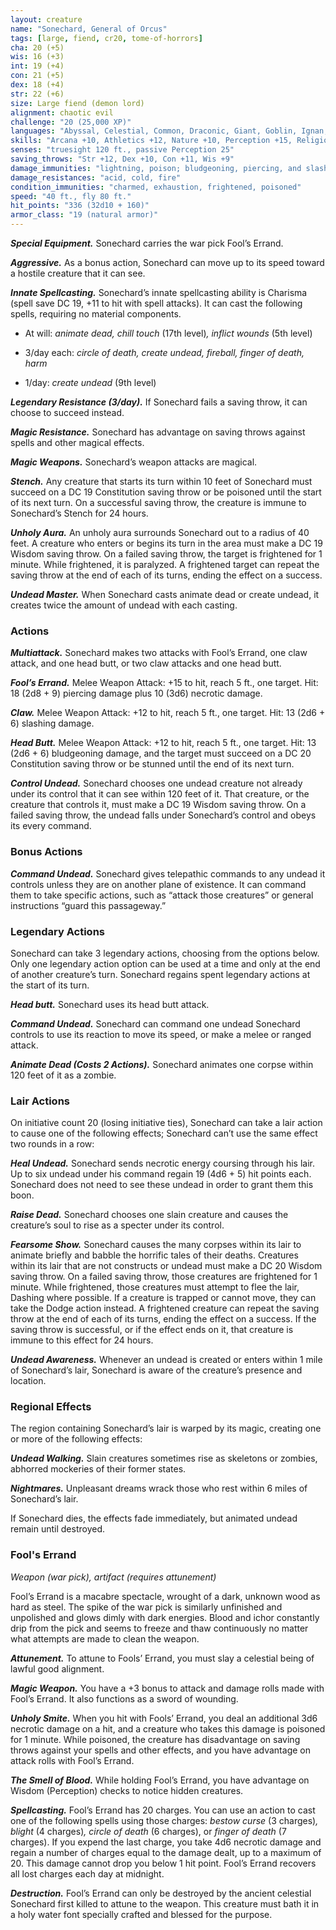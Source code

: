 ```yaml
---
layout: creature
name: "Sonechard, General of Orcus"
tags: [large, fiend, cr20, tome-of-horrors]
cha: 20 (+5)
wis: 16 (+3)
int: 19 (+4)
con: 21 (+5)
dex: 18 (+4)
str: 22 (+6)
size: Large fiend (demon lord)
alignment: chaotic evil
challenge: "20 (25,000 XP)"
languages: "Abyssal, Celestial, Common, Draconic, Giant, Goblin, Ignan, Infernal, Terran; telepathy 120 ft."
skills: "Arcana +10, Athletics +12, Nature +10, Perception +15, Religion +10"
senses: "truesight 120 ft., passive Perception 25"
saving_throws: "Str +12, Dex +10, Con +11, Wis +9"
damage_immunities: "lightning, poison; bludgeoning, piercing, and slashing from nonmagical weapons"
damage_resistances: "acid, cold, fire"
condition_immunities: "charmed, exhaustion, frightened, poisoned"
speed: "40 ft., fly 80 ft."
hit_points: "336 (32d10 + 160)"
armor_class: "19 (natural armor)"
---
```


***Special Equipment.*** Sonechard carries the war pick Fool’s Errand.

***Aggressive.*** As a bonus action, Sonechard can move up to its speed
toward a hostile creature that it can see.

***Innate Spellcasting.*** Sonechard’s innate spellcasting ability is Charisma
(spell save DC 19, +11 to hit with spell attacks). It can cast the following
spells, requiring no material components.

* At will: <i>animate dead, chill touch </i>(17th level)<i>, inflict wounds </i>(5th level)

* 3/day each: <i>circle of death, create undead, fireball, finger of death, harm</i>

* 1/day: <i>create undead </i>(9th level)

***Legendary Resistance (3/day).*** If Sonechard fails a saving throw, it can
choose to succeed instead.

***Magic Resistance.*** Sonechard has advantage on saving throws against
spells and other magical effects.

***Magic Weapons.*** Sonechard’s weapon attacks are magical.

***Stench.*** Any creature that starts its turn within 10 feet of Sonechard
must succeed on a DC 19 Constitution saving throw or be poisoned until
the start of its next turn. On a successful saving throw, the creature is
immune to Sonechard’s Stench for 24 hours.

***Unholy Aura.*** An unholy aura surrounds Sonechard out to a radius of
40 feet. A creature who enters or begins its turn in the area must make
a DC 19 Wisdom saving throw. On a failed saving throw, the target is
frightened for 1 minute. While frightened, it is paralyzed. A frightened
target can repeat the saving throw at the end of each of its turns, ending
the effect on a success.

***Undead Master.*** When Sonechard casts animate dead or create undead,
it creates twice the amount of undead with each casting.

### Actions

***Multiattack.*** Sonechard makes two attacks with Fool’s Errand, one
claw attack, and one head butt, or two claw attacks and one head butt.

***Fool’s Errand.*** Melee Weapon Attack: +15 to hit, reach 5 ft., one target. Hit: 18 (2d8 + 9) piercing damage plus 10 (3d6) necrotic damage.

***Claw.*** Melee Weapon Attack: +12 to hit, reach 5 ft., one target. Hit: 13 (2d6 + 6) slashing damage.

***Head Butt.*** Melee Weapon Attack: +12 to hit, reach 5 ft., one target. Hit: 13 (2d6 + 6) bludgeoning damage, and the target must succeed on a DC 20 Constitution saving throw or be stunned until the end of its
next turn.

***Control Undead.*** Sonechard chooses one undead creature not already
under its control that it can see within 120 feet of it. That creature, or the
creature that controls it, must make a DC 19 Wisdom saving throw. On a
failed saving throw, the undead falls under Sonechard’s control and obeys
its every command.

### Bonus Actions

***Command Undead.*** Sonechard gives telepathic commands to any
undead it controls unless they are on another plane of existence. It can
command them to take specific actions, such as “attack those creatures”
or general instructions “guard this passageway.”

### Legendary Actions

Sonechard can take 3 legendary actions, choosing from the options
below. Only one legendary action option can be used at a time and only
at the end of another creature’s turn. Sonechard regains spent legendary
actions at the start of its turn.

***Head butt.*** Sonechard uses its head butt attack.

***Command Undead.*** Sonechard can command one undead Sonechard
controls to use its reaction to move its speed, or make a melee or ranged attack.

***Animate Dead (Costs 2 Actions).*** Sonechard animates one corpse
within 120 feet of it as a zombie.

### Lair Actions

On initiative count 20 (losing initiative ties), Sonechard can take a lair
action to cause one of the following effects; Sonechard can’t use the same
effect two rounds in a row:

***Heal Undead.*** Sonechard sends necrotic energy coursing through his
lair. Up to six undead under his command regain 19 (4d6 + 5) hit points
each. Sonechard does not need to see these undead in order to grant them
this boon.

***Raise Dead.*** Sonechard chooses one slain creature and causes the
creature’s soul to rise as a specter under its control.

***Fearsome Show.*** Sonechard causes the many corpses within its lair
to animate briefly and babble the horrific tales of their deaths. Creatures
within its lair that are not constructs or undead must make a DC 20 Wisdom
saving throw. On a failed saving throw, those creatures are frightened for
1 minute. While frightened, those creatures must attempt to flee the lair,
Dashing where possible. If a creature is trapped or cannot move, they can
take the Dodge action instead. A frightened creature can repeat the saving
throw at the end of each of its turns, ending the effect on a success. If
the saving throw is successful, or if the effect ends on it, that creature is
immune to this effect for 24 hours.

***Undead Awareness.*** Whenever an undead is created or enters within
1 mile of Sonechard’s lair, Sonechard is aware of the creature’s presence
and location.

### Regional Effects

The region containing Sonechard’s lair is warped by its magic, creating
one or more of the following effects:

***Undead Walking.*** Slain creatures sometimes rise as skeletons or
zombies, abhorred mockeries of their former states.

***Nightmares.*** Unpleasant dreams wrack those who rest within 6 miles
of Sonechard’s lair.

If Sonechard dies, the effects fade immediately, but animated undead
remain until destroyed.

### Fool's Errand

<i>Weapon (war pick), artifact (requires attunement)</i>

Fool’s Errand is a macabre spectacle, wrought of a dark,
unknown wood as hard as steel. The spike of the war pick is
similarly unfinished and unpolished and glows dimly with dark
energies. Blood and ichor constantly drip from the pick and seems
to freeze and thaw continuously no matter what attempts are made
to clean the weapon.

***Attunement.*** To attune to Fools’ Errand, you must slay a celestial
being of lawful good alignment.

***Magic Weapon.*** You have a +3 bonus to attack and damage rolls
made with Fool’s Errand. It also functions as a sword of wounding.

***Unholy Smite.*** When you hit with Fools’ Errand, you deal an
additional 3d6 necrotic damage on a hit, and a creature who takes
this damage is poisoned for 1 minute. While poisoned, the creature
has disadvantage on saving throws against your spells and other
effects, and you have advantage on attack rolls with Fool’s Errand.

***The Smell of Blood.*** While holding Fool’s Errand, you have
advantage on Wisdom (Perception) checks to notice hidden
creatures.

***Spellcasting.*** Fool’s Errand has 20 charges. You can use an action
to cast one of the following spells using those charges: <i>bestow
curse </i>(3 charges)<i>, blight </i>(4 charges)<i>, circle of death </i>(6 charges), or
<i>finger of death </i>(7 charges). If you expend the last charge, you take
4d6 necrotic damage and regain a number of charges equal to the
damage dealt, up to a maximum of 20. This damage cannot drop
you below 1 hit point. Fool’s Errand recovers all lost charges each
day at midnight.

***Destruction.*** Fool’s Errand can only be destroyed by the ancient
celestial Sonechard first killed to attune to the weapon. This creature
must bath it in a holy water font specially crafted and blessed for
the purpose.
